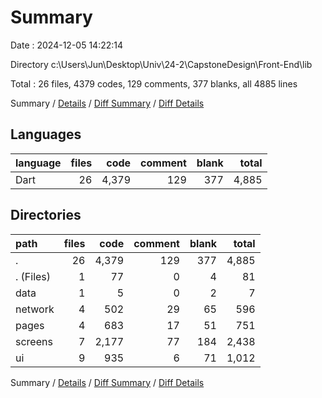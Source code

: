 # Summary

Date : 2024-12-05 14:22:14

Directory c:\\Users\\Jun\\Desktop\\Univ\\24-2\\CapstoneDesign\\Front-End\\lib

Total : 26 files,  4379 codes, 129 comments, 377 blanks, all 4885 lines

Summary / [Details](details.md) / [Diff Summary](diff.md) / [Diff Details](diff-details.md)

## Languages
| language | files | code | comment | blank | total |
| :--- | ---: | ---: | ---: | ---: | ---: |
| Dart | 26 | 4,379 | 129 | 377 | 4,885 |

## Directories
| path | files | code | comment | blank | total |
| :--- | ---: | ---: | ---: | ---: | ---: |
| . | 26 | 4,379 | 129 | 377 | 4,885 |
| . (Files) | 1 | 77 | 0 | 4 | 81 |
| data | 1 | 5 | 0 | 2 | 7 |
| network | 4 | 502 | 29 | 65 | 596 |
| pages | 4 | 683 | 17 | 51 | 751 |
| screens | 7 | 2,177 | 77 | 184 | 2,438 |
| ui | 9 | 935 | 6 | 71 | 1,012 |

Summary / [Details](details.md) / [Diff Summary](diff.md) / [Diff Details](diff-details.md)